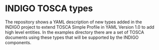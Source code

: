 # INDIGO TOSCA types

The repository shows a YAML description of new types added in the INDIGO project to extend TOSCA Simple Profile in YAML Version 1.0 to add high level entities.
In the examples directory there are a set of TOSCA documents using these types that will be supported by the INDIGO components.
